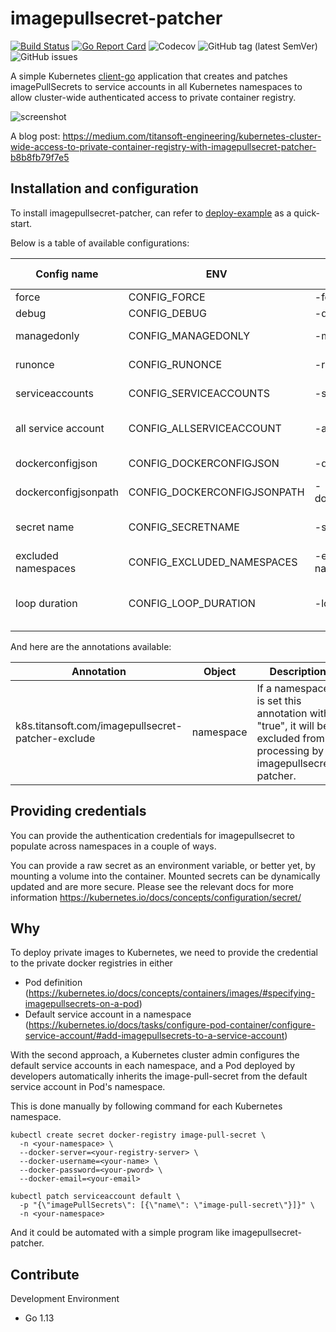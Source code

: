 # imagepullsecret-patcher

[![Build Status](https://travis-ci.org/titansoft-pte-ltd/imagepullsecret-patcher.svg?branch=master)](https://travis-ci.org/titansoft-pte-ltd/imagepullsecret-patcher)
[![Go Report Card](https://goreportcard.com/badge/github.com/titansoft-pte-ltd/imagepullsecret-patcher)](https://goreportcard.com/report/github.com/titansoft-pte-ltd/imagepullsecret-patcher)
![Codecov](https://img.shields.io/codecov/c/github/titansoft-pte-ltd/imagepullsecret-patcher)
![GitHub tag (latest SemVer)](https://img.shields.io/github/v/tag/titansoft-pte-ltd/imagepullsecret-patcher)
![GitHub issues](https://img.shields.io/github/issues/titansoft-pte-ltd/imagepullsecret-patcher)

A simple Kubernetes [client-go](https://github.com/kubernetes/client-go) application that creates and patches imagePullSecrets to service accounts in all Kubernetes namespaces to allow cluster-wide authenticated access to private container registry.

![screenshot](doc/screenshot.png)

A blog post: https://medium.com/titansoft-engineering/kubernetes-cluster-wide-access-to-private-container-registry-with-imagepullsecret-patcher-b8b8fb79f7e5

## Installation and configuration

To install imagepullsecret-patcher, can refer to [deploy-example](deploy-example) as a quick-start.

Below is a table of available configurations:

| Config name          | ENV                         | Command flag          | Default value       | Description                                                                                                                      |
| -------------------- | --------------------------- | --------------------- | ------------------- | -------------------------------------------------------------------------------------------------------------------------------- |
| force                | CONFIG_FORCE                | -force                | true                | overwrite secrets when not match                                                                                                 |
| debug                | CONFIG_DEBUG                | -debug                | false               | show DEBUG logs                                                                                                                  |
| managedonly          | CONFIG_MANAGEDONLY          | -managedonly          | false               | only modify secrets which were created by imagepullsecret                                                                        |
| runonce              | CONFIG_RUNONCE              | -runonce              | false               | run the update loop once, allowing for cronjob scheduling if desired                                                             |
| serviceaccounts      | CONFIG_SERVICEACCOUNTS      | -serviceaccounts      | "default"           | comma-separated list of serviceaccounts to patch                                                                                 |
| all service account  | CONFIG_ALLSERVICEACCOUNT    | -allserviceaccount    | false               | if true, list and patch all service accounts and the `-servicesaccounts` argument is ignored                                     |
| dockerconfigjson     | CONFIG_DOCKERCONFIGJSON     | -dockerconfigjson     | ""                  | json credential for authenicating container registry                                                                             |
| dockerconfigjsonpath | CONFIG_DOCKERCONFIGJSONPATH | -dockerconfigjsonpath | ""                  | path for of mounted json credentials for dynamic secret management                                                               |
| secret name          | CONFIG_SECRETNAME           | -secretname           | "image-pull-secret" | name of managed secrets                                                                                                          |
| excluded namespaces  | CONFIG_EXCLUDED_NAMESPACES  | -excluded-namespaces  | ""                  | comma-separated namespaces excluded from processing                                                                              |
| loop duration        | CONFIG_LOOP_DURATION        | -loop-duration        | 10 seconds          | duration string which defines how often namespaces are checked, see https://golang.org/pkg/time/#ParseDuration for more examples |

And here are the annotations available:

| Annotation                                        | Object    | Description                                                                                                       |
| ------------------------------------------------- | --------- | ----------------------------------------------------------------------------------------------------------------- |
| k8s.titansoft.com/imagepullsecret-patcher-exclude | namespace | If a namespace is set this annotation with "true", it will be excluded from processing by imagepullsecret-patcher. |

## Providing credentials

You can provide the authentication credentials for imagepullsecret to populate across namespaces in a couple of ways.

You can provide a raw secret as an environment variable, or better yet, by mounting a volume into the container. Mounted secrets can be dynamically updated and are more secure. Please see the relevant docs for more information https://kubernetes.io/docs/concepts/configuration/secret/

## Why

To deploy private images to Kubernetes, we need to provide the credential to the private docker registries in either

- Pod definition (https://kubernetes.io/docs/concepts/containers/images/#specifying-imagepullsecrets-on-a-pod)
- Default service account in a namespace (https://kubernetes.io/docs/tasks/configure-pod-container/configure-service-account/#add-imagepullsecrets-to-a-service-account)

With the second approach, a Kubernetes cluster admin configures the default service accounts in each namespace, and a Pod deployed by developers automatically inherits the image-pull-secret from the default service account in Pod's namespace.

This is done manually by following command for each Kubernetes namespace.

```
kubectl create secret docker-registry image-pull-secret \
  -n <your-namespace> \
  --docker-server=<your-registry-server> \
  --docker-username=<your-name> \
  --docker-password=<your-pword> \
  --docker-email=<your-email>

kubectl patch serviceaccount default \
  -p "{\"imagePullSecrets\": [{\"name\": \"image-pull-secret\"}]}" \
  -n <your-namespace>
```

And it could be automated with a simple program like imagepullsecret-patcher.

## Contribute

Development Environment

- Go 1.13

